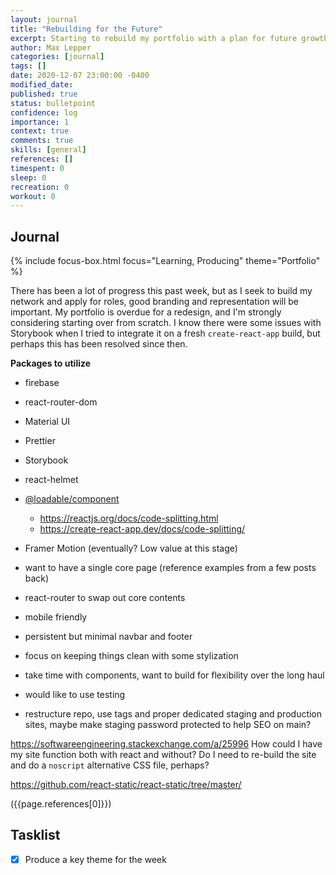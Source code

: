 ```yaml
---
layout: journal
title: "Rebuilding for the Future"
excerpt: Starting to rebuild my portfolio with a plan for future growth and better structured development.
author: Max Lepper
categories: [journal]
tags: []
date: 2020-12-07 23:00:00 -0400
modified_date:
published: true
status: bulletpoint
confidence: log
importance: 1
context: true
comments: true
skills: [general]
references: []
timespent: 0
sleep: 0
recreation: 0
workout: 0
---
```


## Journal

{% include focus-box.html focus="Learning, Producing" theme="Portfolio" %}

There has been a lot of progress this past week, but as I seek to build my network and apply for roles, good branding and representation will be important. My portfolio is overdue for a redesign, and I'm strongly considering starting over from scratch. I know there were some issues with Storybook when I tried to integrate it on a fresh `create-react-app` build, but perhaps this has been resolved since then.

**Packages to utilize**
- firebase
- react-router-dom
- Material UI
- Prettier
- Storybook
- react-helmet
- [@loadable/component](https://loadable-components.com/docs/getting-started/)
  - <https://reactjs.org/docs/code-splitting.html>
  - <https://create-react-app.dev/docs/code-splitting/>
- Framer Motion (eventually? Low value at this stage)



- want to have a single core page (reference examples from a few posts back)
- react-router to swap out core contents
- mobile friendly
- persistent but minimal navbar and footer
- focus on keeping things clean with some stylization
- take time with components, want to build for flexibility over the long haul
- would like to use testing
- restructure repo, use tags and proper dedicated staging and production sites, maybe make staging password protected to help SEO on main?

https://softwareengineering.stackexchange.com/a/25996
How could I have my site function both with react and without? Do I need to re-build the site and do a `noscript` alternative CSS file, perhaps?

https://github.com/react-static/react-static/tree/master/

({{page.references[0]}})

## Tasklist

- [x] Produce a key theme for the week
